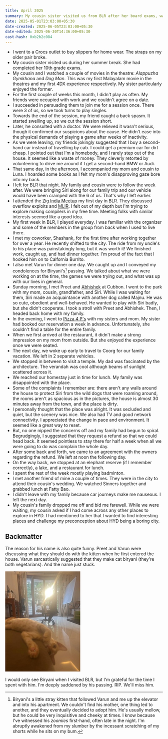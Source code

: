 ```yaml
---
title: April 2025
summary: My cousin sister visited us from BLR after her board exams, watched a couple of movies in the theatres, went to a bookstore, went to BLR, attended the Zig India Meetup, visited friends, and visited Coorg briefly with my family.
date: 2025-05-01T23:03:00+05:30
date-created: 2025-06-05T23:03:00+05:30
date-edited: 2025-06-30T14:36:00+05:30
cast-hash: 0xb2b2c084
---
```


- I went to a Crocs outlet to buy slippers for home wear. The straps on my older pair broke.
- My cousin sister visited us during her summer break. She had completed her 10th grade exams.
- My cousin and I watched a couple of movies in the theatre: *Alappuzha Gymkhana* and *Dog Man*. This was my first Malayalam movie in the theatres and my first 4DX experience respectively. My sister particularly enjoyed the former.
- For the first couple of weeks this month, I didn't play as often. My friends were occupied with work and we couldn't agree on a date. 
- I succeeded in persuading them to join me for a session once. There were 3 of us, so we took turns to play singles. 
- Towards the end of the session, my friend caught a back spasm. It started swelling up, so we cut the session short. 
- Later, he consulted with a doctor. We were relieved it wasn't serious, though it confirmed our suspicions about the cause. He didn't ease into the physical demands of playing a game after weeks of inactivity.
- As we were leaving, my friends jokingly suggested that I buy a second-hand car instead of travelling by cab. I could get a premium car for dirt cheap. I pointed out that I'm a homebody, and I rarely step out of the house. It seemed like a waste of money. They cleverly retorted by volunteering to drive me around if I get a second-hand BMW or Audi.
- That same day, in the afternoon, I accompanied my mom and cousin to Luna. I hoarded some books as I felt my mom's disapproving gaze bore into my back.
- I left for BLR that night. My family and cousin were to follow the week after. We were bringing Siri along for our family trip and our vehicle would have been cramped with the 6 of us. That's why I left earlier.
- I attended the [Zig India Meetup](https://zigindia.org/) my first day in BLR. They discussed overflow exploits and [MLIR](https://mlir.llvm.org/). I felt out of my depth but I'm trying to explore making compilers in my free time. Meeting folks with similar interests seemed like a good idea.
- My first week in BLR, I played everyday. I was familiar with the organizer and some of the members in the group from back when I used to live there.
- I met my coworker, Shashank, for the first time after working together for over a year. He recently shifted to the city. The ride from my uncle's to his place was painstakingly long, but it was worth it! We finished work, caught up, and had dinner together. I'm proud of the fact that I hooked him on to Calfornia Burrito.
- I also met Varun for dinner one day. We caught up and I conveyed my condolences for Biryani's[^1] passing. We talked about what we were working on at the time, the games we were trying out, and what was up with our lives in general.
- Sunday morning, I met Preet and [Abhishek](https://abhi.studio/) at Cubbon. I went to the park with my mom, cousin, grandfather, and Siri. While I was waiting for them, Siri made an acquaintance with another dog called Majnu. He was so cute, obedient and well-behaved. He wanted to play with Siri badly, but she didn't cooperate. I took a stroll with Preet and Abhishek. Then, I headed back home with my family.
- In the evening, I went to [Pizza 4 P's](https://pizza4ps.com/in) with my sisters and mom. My sister had booked our reservation a week in advance. Unfortunately, she couldn't find a table for the entire family.
- When we first arrived at the restaurant, it didn't make a strong impression on my mom from outside. But she enjoyed the experience once we were seated.
- The next day, we woke up early to travel to Coorg for our family vacation. We left in 2 separate vehicles. 
- We stopped in between to visit a temple. My dad was fascinated by the architecture. The verandah was cool although beams of sunlight scattered across it.
- We reached our homestay just in time for lunch. My family was disappointed with the place.
- Some of the complaints I remember are: there aren't any walls around the house to protect Siri from the wild dogs that were roaming around, the rooms aren't as spacious as in the pictures, the house is almost 30 minutes away from the town, and the place is dirty.
- I personally thought that the place was alright. It was secluded and quiet, but the scenery was nice. We also had TV and good network connectivity. I appreciated the change in pace and environment. It seemed like a great way to reset.
- But, no one nipped the concerns off and my family had begun to spiral. Begrudgingly, I suggested that they request a refund so that we could head back. It seemed pointless to stay there for half a week when all we were going to do was complain the whole day.
- After some back and forth, we came to an agreement with the owners regarding the refund. We left at noon the following day.
- On the way back, we stopped at an elephant reserve (if I remember correctly), a lake, and a restaurant for lunch.
- I spent the rest of the week mostly playing badminton.
- I met another friend of mine a couple of times. They were in the city to attend their cousin's wedding. We watched Sinners together and grabbed lunch at Fatty Bao.
- I didn't leave with my family because car journeys make me nauseous. I left the next day. 
- My cousin's family dropped me off and bid me farewell. While we were waiting, my cousin asked if I had come across any other places to explore in HYD. I had mentioned to her that I wanted to find interesting places and challenge my preconception about HYD being a boring city.

## Backmatter

[^1]: Biryani's a little stray kitten that followed Varun and me up the elevator and into his apartment. We couldn't find his mother, one thing led to another, and they eventually decided to adopt him. He's usually mellow, but he could be very inquisitive and cheeky at times. I know because I've witnessed his *zoomies* first-hand, often late in the night. I'm abruptly awakened from my slumber by the incessant scratching of my shorts while he sits on my bum.

The reason for his name is also quite funny. Preet and Varun were discussing what they should do with the kitten when he first entered the house. Varun sarcastically suggested that they make cat biryani (they're both vegetarians). And the name just stuck. 

![Cute pic of Biryani](./biryani-posing.jpeg)

I would only see Biryani when I visited BLR, but I'm grateful for the time I spent with him. I'm deeply saddened by his passing. RIP. We'll miss him.